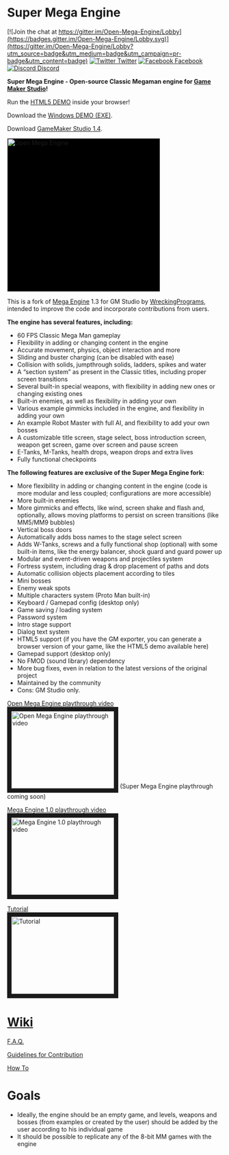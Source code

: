 # Super Mega Engine

[![Join the chat at https://gitter.im/Open-Mega-Engine/Lobby](https://badges.gitter.im/Open-Mega-Engine/Lobby.svg)](https://gitter.im/Open-Mega-Engine/Lobby?utm_source=badge&utm_medium=badge&utm_campaign=pr-badge&utm_content=badge) [![Twitter]( http://i.imgur.com/tXSoThF.png) Twitter](https://twitter.com/netfighters) [![Facebook]( http://i.imgur.com/P3YfQoD.png) Facebook](https://www.facebook.com/Super-Mega-Engine-1864987877046420/) [![Discord](https://discordapp.com/assets/07dca80a102d4149e9736d4b162cff6f.ico) Discord](https://discord.gg/P2webCE)


**Super Mega Engine - Open-source Classic Megaman engine for [Game Maker Studio](https://www.yoyogames.com/get)!**

Run the [HTML5 DEMO](https://rawgit.com/rafaelcp/Open-Mega-Engine/master/demo/index.html) inside your browser!

Download the [Windows DEMO (EXE)](https://github.com/rafaelcp/Super-Mega-Engine/releases/download/v1.5/Windows.Binary.Demo.exe.zip).

Download [GameMaker Studio 1.4](https://www.yoyogames.com/get). 

<img src="https://github.com/rafaelcp/Open-Mega-Engine/blob/master/sprites/images/sprLogo_0.png?raw=true" width="358" alt="Open Mega Engine" title="Open Mega Engine"  style="background-color: black">

This is a fork of [Mega Engine](http://sprites-inc.co.uk/showthread.php?tid=1648) 1.3 for GM Studio by [WreckingPrograms](https://twitter.com/WreckingProg), intended to improve the code and incorporate contributions from users.

**The engine has several features, including:**

- 60 FPS Classic Mega Man gameplay
- Flexibility in adding or changing content in the engine
- Accurate movement, physics, object interaction and more
- Sliding and buster charging (can be disabled with ease)
- Collision with solids, jumpthrough solids, ladders, spikes and water
- A “section system” as present in the Classic titles, including proper screen transitions
- Several built-in special weapons, with flexibility in adding new ones or changing existing ones
- Built-in enemies, as well as flexibility in adding your own
- Various example gimmicks included in the engine, and flexibility in adding your own
- An example Robot Master with full AI, and flexibility to add your own bosses
- A customizable title screen, stage select, boss introduction screen, weapon get screen, game over screen and pause screen
- E-Tanks, M-Tanks, health drops, weapon drops and extra lives
- Fully functional checkpoints

**The following features are exclusive of the Super Mega Engine fork:**

- More flexibility in adding or changing content in the engine (code is more modular and less coupled; configurations are more accessible)
- More built-in enemies
- More gimmicks and effects, like wind, screen shake and flash and, optionally, allows moving platforms to persist on screen transitions (like MM5/MM9 bubbles)
- Vertical boss doors
- Automatically adds boss names to the stage select screen
- Adds W-Tanks, screws and a fully functional shop (optional) with some built-in items, like the energy balancer, shock guard and guard power up
- Modular and event-driven weapons and projectiles system
- Fortress system, including drag & drop placement of paths and dots
- Automatic collision objects placement according to tiles
- Mini bosses
- Enemy weak spots
- Multiple characters system (Proto Man built-in)
- Keyboard / Gamepad config (desktop only)
- Game saving / loading system
- Password system
- Intro stage support
- Dialog text system
- HTML5 support (if you have the GM exporter, you can generate a browser version of your game, like the HTML5 demo available here)
- Gamepad support (desktop only)
- No FMOD (sound library) dependency
- More bug fixes, even in relation to the latest versions of the original project
- Maintained by the community
- Cons: GM Studio only.

<a href="https://www.youtube.com/watch?v=cGZtF46oGJ8" target="_blank">Open Mega Engine playthrough video<br><img src="https://img.youtube.com/vi/cGZtF46oGJ8/0.jpg" 
alt="Open Mega Engine playthrough video" title="Open Mega Engine playthrough video" width="240" height="180" border="10" /></a>
(Super Mega Engine playthrough coming soon)

<a href="https://www.youtube.com/watch?v=LmcvNggdHew" target="_blank">Mega Engine 1.0 playthrough video<br><img src="https://img.youtube.com/vi/LmcvNggdHew/0.jpg" 
alt="Mega Engine 1.0 playthrough video" title="Mega Engine 1.0 playthrough video" width="240" height="180" border="10" /></a>

<a href="https://www.youtube.com/playlist?list=PLZWFosEIaQq13eVkura_XwdqkgZtLEr2D" target="_blank">Tutorial<br><img src="https://img.youtube.com/vi/LT12qZz1PpM/0.jpg" 
alt="Tutorial" title="Tutorial" width="240" height="180" border="10" /></a>

# [Wiki](https://github.com/rafaelcp/Open-Mega-Engine/wiki)

[F.A.Q.](https://github.com/rafaelcp/Open-Mega-Engine/wiki/F.A.Q.) 

[Guidelines for Contribution](https://github.com/rafaelcp/Open-Mega-Engine/wiki/Guidelines-for-Contribution)

[How To](https://github.com/rafaelcp/Open-Mega-Engine/wiki/How-To)

# Goals
- Ideally, the engine should be an empty game, and levels, weapons and bosses (from examples or created by the user) should be added by the user according to his individual game 
- It should be possible to replicate any of the 8-bit MM games with the engine
